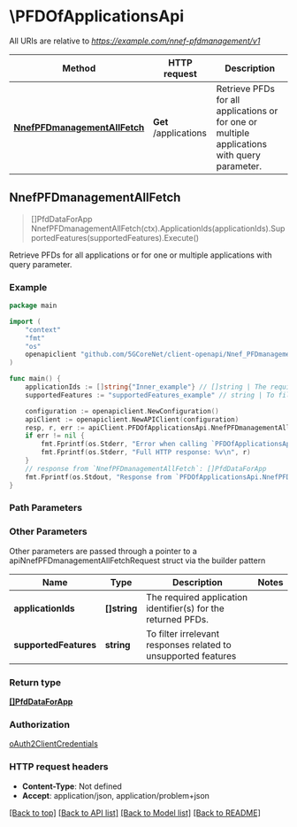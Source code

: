 # \PFDOfApplicationsApi

All URIs are relative to *https://example.com/nnef-pfdmanagement/v1*

Method | HTTP request | Description
------------- | ------------- | -------------
[**NnefPFDmanagementAllFetch**](PFDOfApplicationsApi.md#NnefPFDmanagementAllFetch) | **Get** /applications | Retrieve PFDs for all applications or for one or multiple applications with query parameter.



## NnefPFDmanagementAllFetch

> []PfdDataForApp NnefPFDmanagementAllFetch(ctx).ApplicationIds(applicationIds).SupportedFeatures(supportedFeatures).Execute()

Retrieve PFDs for all applications or for one or multiple applications with query parameter.

### Example

```go
package main

import (
    "context"
    "fmt"
    "os"
    openapiclient "github.com/5GCoreNet/client-openapi/Nnef_PFDmanagement"
)

func main() {
    applicationIds := []string{"Inner_example"} // []string | The required application identifier(s) for the returned PFDs.
    supportedFeatures := "supportedFeatures_example" // string | To filter irrelevant responses related to unsupported features (optional)

    configuration := openapiclient.NewConfiguration()
    apiClient := openapiclient.NewAPIClient(configuration)
    resp, r, err := apiClient.PFDOfApplicationsApi.NnefPFDmanagementAllFetch(context.Background()).ApplicationIds(applicationIds).SupportedFeatures(supportedFeatures).Execute()
    if err != nil {
        fmt.Fprintf(os.Stderr, "Error when calling `PFDOfApplicationsApi.NnefPFDmanagementAllFetch``: %v\n", err)
        fmt.Fprintf(os.Stderr, "Full HTTP response: %v\n", r)
    }
    // response from `NnefPFDmanagementAllFetch`: []PfdDataForApp
    fmt.Fprintf(os.Stdout, "Response from `PFDOfApplicationsApi.NnefPFDmanagementAllFetch`: %v\n", resp)
}
```

### Path Parameters



### Other Parameters

Other parameters are passed through a pointer to a apiNnefPFDmanagementAllFetchRequest struct via the builder pattern


Name | Type | Description  | Notes
------------- | ------------- | ------------- | -------------
 **applicationIds** | **[]string** | The required application identifier(s) for the returned PFDs. | 
 **supportedFeatures** | **string** | To filter irrelevant responses related to unsupported features | 

### Return type

[**[]PfdDataForApp**](PfdDataForApp.md)

### Authorization

[oAuth2ClientCredentials](../README.md#oAuth2ClientCredentials)

### HTTP request headers

- **Content-Type**: Not defined
- **Accept**: application/json, application/problem+json

[[Back to top]](#) [[Back to API list]](../README.md#documentation-for-api-endpoints)
[[Back to Model list]](../README.md#documentation-for-models)
[[Back to README]](../README.md)

